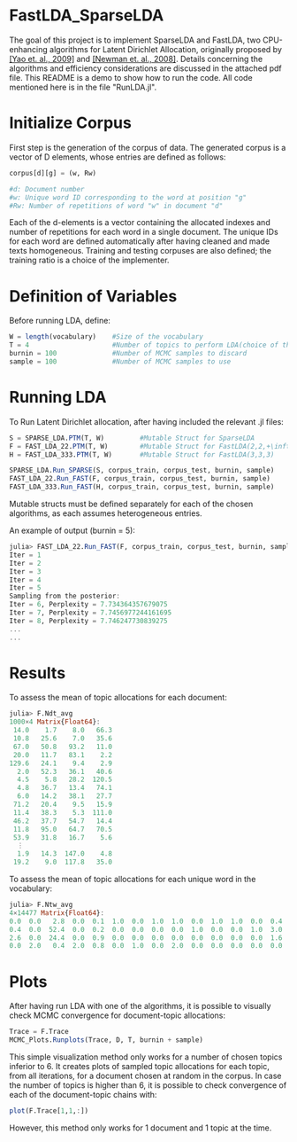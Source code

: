 # FastLDA_SparseLDA
The goal of this project is to implement SparseLDA and FastLDA, two CPU-enhancing algorithms for Latent Dirichlet Allocation, originally proposed by [[Yao et. al., 2009]](https://www.researchgate.net/publication/221653450_Efficient_methods_for_topic_model_inference_on_streaming_document_collections) and [[Newman et. al., 2008]](https://www.researchgate.net/publication/221653277_Fast_collapsed_Gibbs_sampling_for_latent_Dirichlet_allocation). 
Details concerning the algorithms and efficiency considerations are discussed in the attached pdf file. 
This README is a demo to show how to run the code. All code mentioned here is in the file "RunLDA.jl". 
# Initialize Corpus
First step is the generation of the corpus of data. The generated corpus is a vector of D elements, whose entries are defined as follows: 
```julia
corpus[d][g] = (w, Rw)

#d: Document number
#w: Unique word ID corresponding to the word at position "g"
#Rw: Number of repetitions of word "w" in document "d"
```
 Each of the d-elements is a vector containing the allocated indexes and number of repetitions for each word in a single document. The unique IDs for each word are defined automatically after having cleaned and made texts homogeneous. Training and testing corpuses are also defined; the training ratio is a choice of the implementer. 
 # Definition of Variables
 Before running LDA, define: 
 ```julia
W = length(vocabulary)    #Size of the vocabulary
T = 4                     #Number of topics to perform LDA(choice of the implementer) 
burnin = 100              #Number of MCMC samples to discard 
sample = 100              #Number of MCMC samples to use
```
 # Running LDA
 To Run Latent Dirichlet allocation, after having included the relevant .jl files: 
```julia
S = SPARSE_LDA.PTM(T, W)         #Mutable Struct for SparseLDA
F = FAST_LDA_22.PTM(T, W)        #Mutable Struct for FastLDA(2,2,+\infty)
H = FAST_LDA_333.PTM(T, W)       #Mutable Struct for FastLDA(3,3,3) 

SPARSE_LDA.Run_SPARSE(S, corpus_train, corpus_test, burnin, sample)      
FAST_LDA_22.Run_FAST(F, corpus_train, corpus_test, burnin, sample)
FAST_LDA_333.Run_FAST(H, corpus_train, corpus_test, burnin, sample)
```
Mutable structs must be defined separately for each of the chosen algorithms, as each assumes heterogeneous entries. 

An example of output (burnin = 5): 
```julia
julia> FAST_LDA_22.Run_FAST(F, corpus_train, corpus_test, burnin, sample)
Iter = 1
Iter = 2
Iter = 3
Iter = 4
Iter = 5
Sampling from the posterior:
Iter = 6, Perplexity = 7.734364357679075
Iter = 7, Perplexity = 7.7456977244161695
Iter = 8, Perplexity = 7.746247730839275
...
...
```
 # Results
 To assess the mean of topic allocations for each document: 
 ```julia
julia> F.Ndt_avg
1000×4 Matrix{Float64}:    
  14.0    1.7    8.0   66.3
  10.8   25.6    7.0   35.6
  67.0   50.8   93.2   11.0
  20.0   11.7   83.1    2.2
 129.6   24.1    9.4    2.9
   2.0   52.3   36.1   40.6
   4.5    5.8   28.2  120.5
   4.8   36.7   13.4   74.1
   6.0   14.2   38.1   27.7
  71.2   20.4    9.5   15.9
  11.4   38.3    5.3  111.0
  46.2   37.7   54.7   14.4
  11.8   95.0   64.7   70.5
  53.9   31.8   16.7    5.6
   ⋮
   1.9   14.3  147.0    4.8
  19.2    9.0  117.8   35.0
```
To assess the mean of topic allocations for each unique word in the vocabulary: 
 ```julia
julia> F.Ntw_avg
4×14477 Matrix{Float64}:
 0.0  0.0   2.8  0.0  0.1  1.0  0.0  1.0  1.0  0.0  1.0  1.0  0.0  0.4  0.0  …  0.2  2.0  1.0  0.0  0.1  0.0  0.5  1.0  1.8  0.0  0.0  0.0  0.2  0.3  0.0       
 0.4  0.0  52.4  0.0  0.2  0.0  0.0  0.0  0.0  1.0  0.0  0.0  1.0  3.0  0.0     0.0  0.0  0.0  0.0  1.0  0.0  1.0  0.0  0.0  2.0  2.0  0.0  1.0  1.2  1.0
 2.6  0.0  24.4  0.0  0.9  0.0  0.0  0.0  0.0  0.0  0.0  0.0  0.0  1.6  0.0     0.3  0.0  0.0  1.0  0.5  0.0  0.5  0.0  0.1  0.0  0.0  3.0  0.0  0.0  0.0       
 0.0  2.0   0.4  2.0  0.8  0.0  1.0  0.0  2.0  0.0  0.0  0.0  0.0  0.0  0.0     1.5  0.0  0.0  0.0  0.4  2.0  0.0  0.0  0.1  0.0  0.0  0.0  0.8  0.5  0.0
 ```
# Plots
After having run LDA with one of the algorithms, it is possible to visually check MCMC convergence for document-topic allocations: 
 ```julia
Trace = F.Trace
MCMC_Plots.Runplots(Trace, D, T, burnin + sample)
 ```
This simple visualization method only works for a number of chosen topics inferior to 6. It creates plots of sampled topic allocations for each topic, from all iterations, for a document chosen at random in the corpus. In case the number of topics is higher than 6, it is possible to check convergence of each of the document-topic chains with: 
 ```julia
plot(F.Trace[1,1,:])
 ```
However, this method only works for 1 document and 1 topic at the time. 
